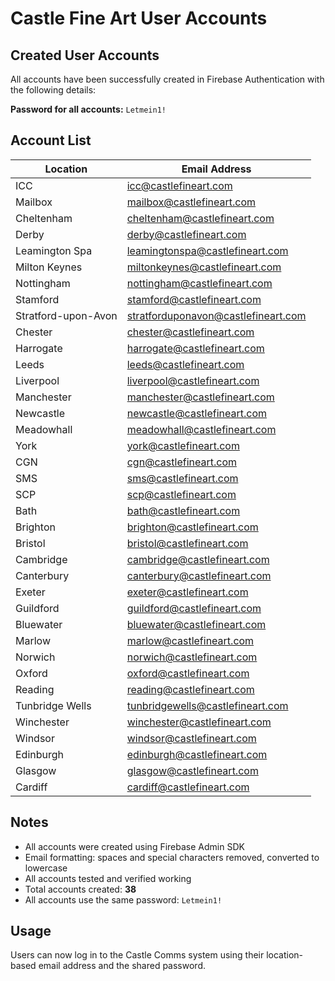 # Castle Fine Art User Accounts

## Created User Accounts

All accounts have been successfully created in Firebase Authentication with the following details:

**Password for all accounts:** `Letmein1!`

## Account List

| Location | Email Address |
|----------|---------------|
| ICC | icc@castlefineart.com |
| Mailbox | mailbox@castlefineart.com |
| Cheltenham | cheltenham@castlefineart.com |
| Derby | derby@castlefineart.com |
| Leamington Spa | leamingtonspa@castlefineart.com |
| Milton Keynes | miltonkeynes@castlefineart.com |
| Nottingham | nottingham@castlefineart.com |
| Stamford | stamford@castlefineart.com |
| Stratford-upon-Avon | stratforduponavon@castlefineart.com |
| Chester | chester@castlefineart.com |
| Harrogate | harrogate@castlefineart.com |
| Leeds | leeds@castlefineart.com |
| Liverpool | liverpool@castlefineart.com |
| Manchester | manchester@castlefineart.com |
| Newcastle | newcastle@castlefineart.com |
| Meadowhall | meadowhall@castlefineart.com |
| York | york@castlefineart.com |
| CGN | cgn@castlefineart.com |
| SMS | sms@castlefineart.com |
| SCP | scp@castlefineart.com |
| Bath | bath@castlefineart.com |
| Brighton | brighton@castlefineart.com |
| Bristol | bristol@castlefineart.com |
| Cambridge | cambridge@castlefineart.com |
| Canterbury | canterbury@castlefineart.com |
| Exeter | exeter@castlefineart.com |
| Guildford | guildford@castlefineart.com |
| Bluewater | bluewater@castlefineart.com |
| Marlow | marlow@castlefineart.com |
| Norwich | norwich@castlefineart.com |
| Oxford | oxford@castlefineart.com |
| Reading | reading@castlefineart.com |
| Tunbridge Wells | tunbridgewells@castlefineart.com |
| Winchester | winchester@castlefineart.com |
| Windsor | windsor@castlefineart.com |
| Edinburgh | edinburgh@castlefineart.com |
| Glasgow | glasgow@castlefineart.com |
| Cardiff | cardiff@castlefineart.com |

## Notes

- All accounts were created using Firebase Admin SDK
- Email formatting: spaces and special characters removed, converted to lowercase
- All accounts tested and verified working
- Total accounts created: **38**
- All accounts use the same password: `Letmein1!`

## Usage

Users can now log in to the Castle Comms system using their location-based email address and the shared password.